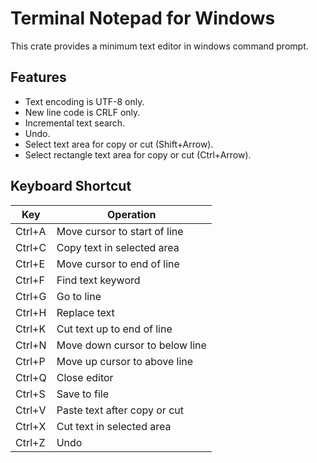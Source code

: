 # Terminal Notepad for Windows

This crate provides a minimum text editor in windows command prompt.

## Features

- Text encoding is UTF-8 only.
- New line code is CRLF only.
- Incremental text search.
- Undo.
- Select text area for copy or cut (Shift+Arrow).
- Select rectangle text area for copy or cut (Ctrl+Arrow).

## Keyboard Shortcut

| Key    | Operation                      |
| ------ | ------------------------------ |
| Ctrl+A | Move cursor to start of line   |
| Ctrl+C | Copy text in selected area     |
| Ctrl+E | Move cursor to end of line     |
| Ctrl+F | Find text keyword              |
| Ctrl+G | Go to line                     |
| Ctrl+H | Replace text                   |
| Ctrl+K | Cut text up to end of line     |
| Ctrl+N | Move down cursor to below line |
| Ctrl+P | Move up cursor to above line   |
| Ctrl+Q | Close editor                   |
| Ctrl+S | Save to file                   |
| Ctrl+V | Paste text after copy or cut   |
| Ctrl+X | Cut text in selected area      |
| Ctrl+Z | Undo                           |
